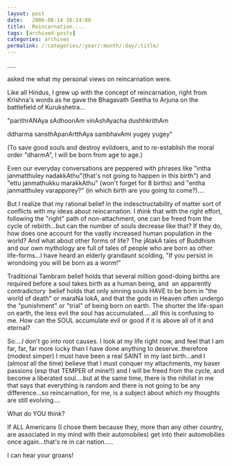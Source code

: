 ```yaml
---
layout: post
date:	2006-08-14 16:14:00
title:  Reincarnation....
tags: [archived-posts]
categories: archives
permalink: /:categories/:year/:month/:day/:title/
---
```

.....

<lj user="asakiyume"> asked me what my personal views on reincarnation were.

Like all Hindus, I grew up with the concept of reincarnation, right from Krishna's words as he gave the Bhagavath Geetha to Arjuna on the battlefield of Kurukshetra...

"parithrANAya sAdhoonAm vinAshAyacha dushhkrithAm

ddharma sansthApanArtthAya sambhavAmi yugey yugey"

<P></P>(To save good souls and destroy evildoers, and to re-establish the moral order "dharmA", I will be born from age to age.)

Even our everyday conversations are peppered with phrases like "intha janmatthuley nadakkAthu"(that's not going to happen in this birth") and "ettu janmathukku marakkAthu" (won't forget for 8 births) and "entha janmatthuley varapporey?" (in which birth are you going to come?)....

But I realize that my rational belief in the indesctructability of matter sort of conflicts with my ideas about reincarnation. I *think* that with the right effort, following the "right" path of non-attachment, one can be freed from the cycle of rebirth...but can the number of souls decrease like that? If they do, how does one account for the vastly increased human population in the world? And what about other forms of life? The jAtakA tales of Buddhism and our own mythology are full of tales of people who are born as other life-forms...I have heard an elderly grandaunt scolding, "If you persist in wrondoing you will be born as a worm!" 

Traditional Tambram belief holds that several million good-doing births are required before a soul takes birth as a human being, and&nbsp; an apparently contradictory&nbsp; belief holds that only sinning souls HAVE to be born in "the world of death" or maraNa lokA, and that the gods in Heaven often undergo the "punishment" or "trial" of being born on earth. The shorter the life-span on earth, the less evil the soul has accumulated.....all this is confusing to me. How can the SOUL accumulate evil or good if it is above all of it and eternal? 

So....*I* don't go into root causes. I look at my life right now, and feel that I am far, far, far more lucky than I have done anything to deserve..therefore (modest simper) I must have been a real SAINT in my last birth...and I (almost all the time) believe that I must conquer my attachments, my baser passions (esp that TEMPER of mine!!) and I will be freed from the cycle, and become a liberated soul....but at the same time, there is the nihilist in me that says that everything is random and there is not going to be any difference...so reincarnation, for me, is a subject about which my thoughts are still evolving....

What do YOU think?

If ALL Americans (I chose them because they, more than any other country, are associated in my mind with their automobiles) get into their automobilies once again...that's re in car nation.....

I can hear your groans!
